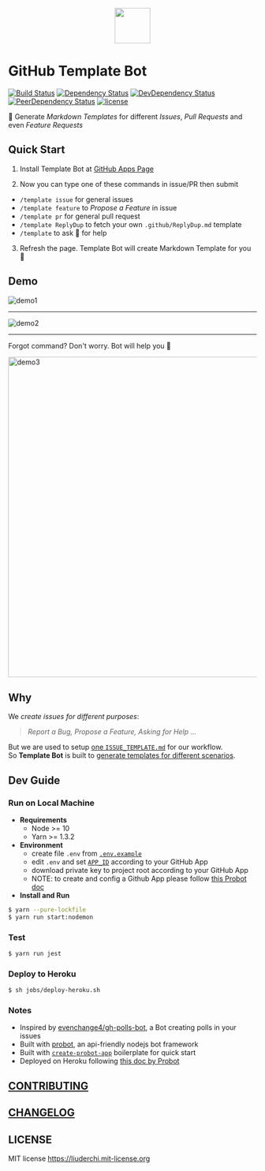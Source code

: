 <p align="center" >
  <a href="https://github.com/apps/template">
    <img height="72" src="./docs/logo.png">
  </a>
</p>


# GitHub Template Bot

[![Build Status][travis-status]][travis-project]
[![Dependency Status][david-status]][david-project]
[![DevDependency Status][david-dev-status]][david-dev-project]
[![PeerDependency Status][david-peer-status]][david-peer-project]
[![license][license-badge]][license]

:robot: Generate *Markdown Templates* for different *Issues*, *Pull Requests* and even *Feature Requests*


## Quick Start

1. Install Template Bot at [GitHub Apps Page][gh-app-page]

2. Now you can type one of these commands in issue/PR then submit

- `/template issue` for general issues
- `/template feature` to *Propose a Feature* in issue
- `/template pr` for general pull request
- `/template ReplyDup` to fetch your own `.github/ReplyDup.md` template
- `/template` to ask :robot: for help

3. Refresh the page. Template Bot will create Markdown Template for you :tada:


## Demo

![demo1][demo1]

---

![demo2][demo2]

---

Forgot command? Don't worry. Bot will help you :100:

<img width="650" alt="demo3" src="https://user-images.githubusercontent.com/4994705/33139825-ff63b434-cf73-11e7-87c3-076007336a95.png">


## Why

We *create issues for different purposes*:

> *Report a Bug, Propose a Feature, Asking for Help ...*

But we are used to setup [one `ISSUE_TEMPLATE.md`][gh-issue-doc] for our workflow. \
So **Template Bot** is built to [generate templates for different scenarios][prob-to-solve].


## Dev Guide

### Run on Local Machine
  - **Requirements**
      - Node >= 10
      - Yarn >= 1.3.2
  - **Environment**
      - create file `.env` from [`.env.example`](.env.example)
      - edit `.env` and set [`APP_ID`](.env.example#L2) according to your GitHub App
      - download private key to project root according to your GitHub App
      - NOTE: to create and config a Github App please follow [this Probot doc][doc-gh-app]
  - **Install and Run**

```bash
$ yarn --pure-lockfile
$ yarn run start:nodemon
```

### Test

```bash
$ yarn run jest
```

### Deploy to Heroku

```bash
$ sh jobs/deploy-heroku.sh
```

### Notes

  - Inspired by [evenchange4/gh-polls-bot][gh-polls-bot], a Bot creating polls in your issues
  - Built with [probot][probot], an api-friendly nodejs bot framework
  - Built with [`create-probot-app`][create-probot-app] boilerplate for quick start
  - Deployed on Heroku following [this doc by Probot][doc-deploy]


## [CONTRIBUTING](CONTRIBUTING.md)


## [CHANGELOG](CHANGELOG.md)


## LICENSE

MIT license https://liuderchi.mit-license.org

[travis-status]: https://travis-ci.org/liuderchi/gh-template-bot.svg?branch=master "travis-status"
[travis-project]: https://travis-ci.org/liuderchi/gh-template-bot "travis-project"
[david-status]: https://david-dm.org/liuderchi/gh-template-bot/status.svg "david-status"
[david-project]: https://david-dm.org/liuderchi/gh-template-bot "david-project"
[david-dev-status]: https://david-dm.org/liuderchi/gh-template-bot/dev-status.svg "david-dev-status"
[david-dev-project]: https://david-dm.org/liuderchi/gh-template-bot#info=devDependencies "david-dev-project"
[david-peer-status]: https://david-dm.org/liuderchi/gh-template-bot/peer-status.svg "david-peer-status"
[david-peer-project]: https://david-dm.org/liuderchi/gh-template-bot#info=peerDependencies "david-peer-project"
[license-badge]: https://img.shields.io/github/license/liuderchi/gh-template-bot.svg "license-badge"
[license]: http://liuderchi.mit-license.org/ "license"

[gh-app-page]: https://github.com/apps/template "gh-app-page"

[gh-issue-doc]: https://help.github.com/articles/creating-an-issue-template-for-your-repository/ "gh-issue-doc"
[prob-to-solve]: https://github.com/RichardLitt/knowledge/issues/9 "prob-to-solve"

[demo1]: https://user-images.githubusercontent.com/4994705/33142241-588e1f8e-cf7b-11e7-8e6d-73b355ac3a3a.gif "demo1"
[demo2]: https://user-images.githubusercontent.com/4994705/33141626-5dfc957e-cf79-11e7-9c37-42dd15c4d2db.gif "demo2"
[demo3]: https://user-images.githubusercontent.com/4994705/33139825-ff63b434-cf73-11e7-87c3-076007336a95.png "demo3"

[doc-gh-app]: https://probot.github.io/docs/development/#configure-a-github-app "doc-gh-app"

[gh-polls-bot]: https://github.com/evenchange4/gh-polls-bot "gh-polls-bot"
[probot]: https://probot.github.io "probot"
[create-probot-app]: https://github.com/probot/create-probot-app "create-probot-app"
[doc-deploy]: https://probot.github.io/docs/deployment/#heroku "doc-deploy"
